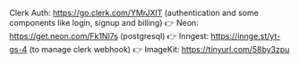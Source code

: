 Clerk Auth: https://go.clerk.com/YMrJXlT (authentication and some components like login, signup and billing)
👉 Neon: https://get.neon.com/Fk1Nl7s   (postgresql)
👉 Inngest: https://innge.st/yt-gs-4   (to manage clerk webhook)
👉 ImageKit: https://tinyurl.com/58by3zpu